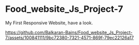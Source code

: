 # Food_website_Js_Project-7
My First Responsive Website, have a look.




https://github.com/Balkaran-Bains/Food_website_Js_Project-7/assets/100841111/9bc72380-7321-4571-869f-79ec22126a17





